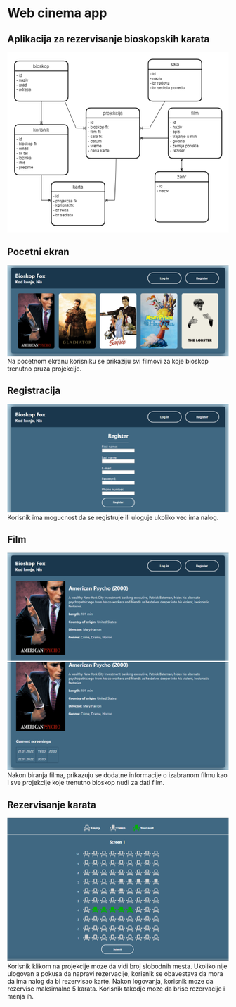# Web cinema app
## Aplikacija za rezervisanje bioskopskih karata
![erd](./pictures/erd.png)

## Pocetni ekran
![ss1](./pictures/ss1.png)
Na pocetnom ekranu korisniku se prikaziju svi filmovi za koje bioskop trenutno pruza projekcije.

## Registracija
![ss2](./pictures/ss2.png)
Korisnik ima mogucnost da se registruje ili uloguje ukoliko vec ima nalog.

## Film
![ss3](./pictures/ss3.png)
![ss4](./pictures/ss4.png)
Nakon biranja filma, prikazuju se dodatne informacije o izabranom filmu kao i sve projekcije koje trenutno bioskop nudi za dati film.


## Rezervisanje karata
![ss5](./pictures/ss5.png)
Korisnik klikom na projekcije moze da vidi broj slobodnih mesta. Ukoliko nije ulogovan a pokusa da napravi rezervacije, korisnik se obavestava da mora da ima nalog da bi rezervisao karte.
Nakon logovanja, korisnik moze da rezervise maksimalno 5 karata. Korisnik takodje moze da brise rezervacije i menja ih.
